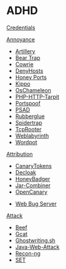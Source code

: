 # ADHD

[Credentials](ADHD/Credentials.md)

[Annoyance]()

  - [Artillery](Tools/Annoyance/Artillery.md)
  - [Bear Trap](Tools/Annoyance/BearTrap.md)
  - [Cowrie](Tools/Annoyance/Cowrie.md)
  - [DenyHosts](Tools/Annoyance/DenyHosts.md)
  - [Honey Ports](Tools/Annoyance/HoneyPorts.md)
  - [Kippo](Tools/Annoyance/Kippo.md)
  - [OsChameleon](Tools/Annoyance/OsChameleon.md)
  - [PHP-HTTP-Tarpit](Tools/Annoyance/PHP-HTTP-Tarpit.md)
  - [Portspoof](Tools/Annoyance/Portspoof.md)
  - [PSAD](Tools/Annoyance/PSAD.md)
  - [Rubberglue](Tools/Annoyance/Rubberglue.md)
  - [Spidertrap](Tools/Annoyance/Spidertrap.md)
  - [TcpRooter](Tools/Annoyance/TCPRooter.md)
  - [Weblabyrinth](Tools/Annoyance/Weblabyrinth.md)
  - [Wordpot](Tools/Annoyance/Wordpot.md)

[Attribution]()

  - [CanaryTokens](Tools/Attribution/CanaryTokens.md)
  - [Decloak](Tools/Attribution/Decloak.md)
  - [HoneyBadger](Tools/Attribution/HoneyBadger.md)
  - [Jar-Combiner](Tools/Attribution/Jar-Combiner.md)
  - [OpenCanary](Tools/Attribution/OpenCanary.md)
  <!--- [RITA](Tools/Attribution/RITA.md)-->
  - [Web Bug Server](Tools/Attribution/WebBugServer.md)

[Attack]()

  - [Beef](Tools/Attack/Beef.md)
  - [Gcat](Tools/Attack/Gcat.md)
  - [Ghostwriting.sh](Tools/Attack/Ghostwriting.md)
  - [Java-Web-Attack](Tools/Attack/Java-Web-Attack.md)
  - [Recon-ng](Tools/Attack/Recon-ng.md)
  - [SET](Tools/Attack/SET.md)
